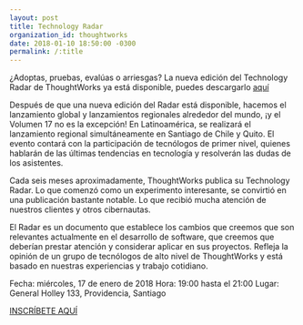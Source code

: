 ```yaml
---
layout: post
title: Technology Radar
organization_id: thoughtworks
date: 2018-01-10 18:50:00 -0300
permalink: /:title
---
```

¿Adoptas, pruebas, evalúas o arriesgas? La nueva edición del Technology Radar de ThoughtWorks ya está disponible, puedes descargarlo [aquí](https://thght.works/2AsT6NW)

Después de que una nueva edición del Radar está disponible, hacemos el lanzamiento global y lanzamientos regionales alrededor del mundo, ¡y el Volumen 17 no es la excepción! En Latinoamérica, se realizará el lanzamiento regional simultáneamente en Santiago de Chile y Quito. El evento contará con la participación de tecnólogos de primer nivel, quienes hablarán de las últimas tendencias en tecnología y resolverán las dudas de los asistentes.

Cada seis meses aproximadamente, ThoughtWorks publica su Technology Radar. Lo que comenzó como un experimento interesante, se convirtió en una publicación bastante notable. Lo que recibió mucha atención de nuestros clientes y otros cibernautas.

El Radar es un documento que establece los cambios que creemos que son relevantes actualmente en el desarrollo de software, que creemos que deberían prestar atención y considerar aplicar en sus proyectos. Refleja la opinión de un grupo de tecnólogos de alto nivel de ThoughtWorks y está basado en nuestras experiencias y trabajo cotidiano.

Fecha: miércoles, 17 de enero de 2018
Hora: 19:00 hasta el 21:00
Lugar: General Holley 133, Providencia, Santiago

[INSCRÍBETE AQUÍ](https://thght.works/2B9j3iP)

